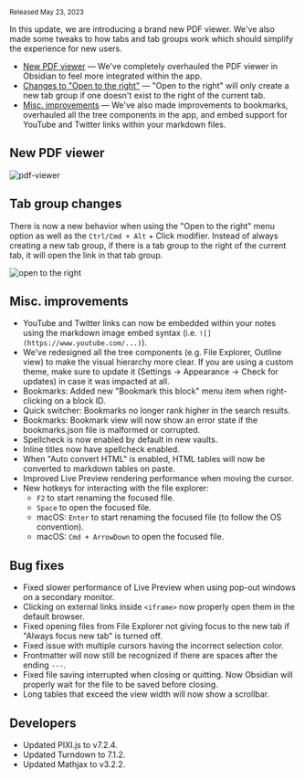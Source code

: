 <small>Released May 23, 2023</small>

In this update, we are introducing a brand new PDF viewer. We've also made some tweaks to how tabs and tab groups work which should simplify the experience for new users.

- [New PDF viewer](#new-pdf-viewer) — We've completely overhauled the PDF viewer in Obsidian to feel more integrated within the app.
- [Changes to "Open to the right"](#tab-group-changes) — "Open to the right" will only create a new tab group if one doesn't exist to the right of the current tab.
- [Misc. improvements](#misc-improvements) — We've also made improvements to bookmarks, overhauled all the tree components in the app, and embed support for YouTube and Twitter links within your markdown files.

## New PDF viewer

<img alt="pdf-viewer" src="https://github.com/obsidianmd/obsidian-help/assets/693981/2187e955-3c4c-436e-a590-b0623cab65e7">

## Tab group changes

There is now a new behavior when using the "Open to the right" menu option as well as the `Ctrl/Cmd + Alt` + Click modifier. Instead of always creating a new tab group, if there is a tab group to the right of the current tab, it will open the link in that tab group.

![open to the right](https://github.com/obsidianmd/obsidian-help/assets/693981/949d55cd-1f93-480c-bbe4-c0ae9cf5cfdb)

## Misc. improvements

- YouTube and Twitter links can now be embedded within your notes using the markdown image embed syntax (i.e. `![](https://www.youtube.com/...)`).
- We've redesigned all the tree components (e.g. File Explorer, Outline view) to make the visual hierarchy more clear. If you are using a custom theme, make sure to update it (Settings → Appearance → Check for updates) in case it was impacted at all.
- Bookmarks: Added new "Bookmark this block" menu item when right-clicking on a block ID.
- Quick switcher: Bookmarks no longer rank higher in the search results.
- Bookmarks: Bookmark view will now show an error state if the bookmarks.json file is malformed or corrupted.
- Spellcheck is now enabled by default in new vaults.
- Inline titles now have spellcheck enabled.
- When "Auto convert HTML" is enabled, HTML tables will now be converted to markdown tables on paste.
- Improved Live Preview rendering performance when moving the cursor.
- New hotkeys for interacting with the file explorer:
	- `F2` to start renaming the focused file.
	- `Space` to open the focused file.
	- macOS: `Enter` to start renaming the focused file (to follow the OS convention).
	- macOS: `Cmd + ArrowDown` to open the focused file.

## Bug fixes

- Fixed slower performance of Live Preview when using pop-out windows on a secondary monitor.
- Clicking on external links inside `<iframe>` now properly open them in the default browser.
- Fixed opening files from File Explorer not giving focus to the new tab if "Always focus new tab" is turned off.
- Fixed issue with multiple cursors having the incorrect selection color.
- Frontmatter will now still be recognized if there are spaces after the ending `---`.
- Fixed file saving interrupted when closing or quitting. Now Obsidian will properly wait for the file to be saved before closing.
- Long tables that exceed the view width will now show a scrollbar.

## Developers

- Updated PIXI.js to v7.2.4.
- Updated Turndown to 7.1.2.
- Updated Mathjax to v3.2.2.
